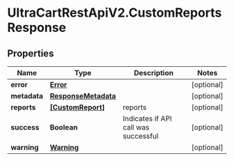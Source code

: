 # UltraCartRestApiV2.CustomReportsResponse

## Properties

Name | Type | Description | Notes
------------ | ------------- | ------------- | -------------
**error** | [**Error**](Error.md) |  | [optional] 
**metadata** | [**ResponseMetadata**](ResponseMetadata.md) |  | [optional] 
**reports** | [**[CustomReport]**](CustomReport.md) | reports | [optional] 
**success** | **Boolean** | Indicates if API call was successful | [optional] 
**warning** | [**Warning**](Warning.md) |  | [optional] 


